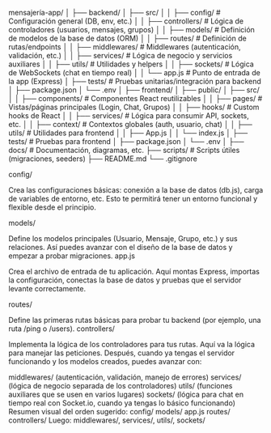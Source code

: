 mensajería-app/
│
├── backend/
│   ├── src/
│   │   ├── config/           # Configuración general (DB, env, etc.)
│   │   ├── controllers/      # Lógica de controladores (usuarios, mensajes, grupos)
│   │   ├── models/           # Definición de modelos de la base de datos (ORM)
│   │   ├── routes/           # Definición de rutas/endpoints
│   │   ├── middlewares/      # Middlewares (autenticación, validación, etc.)
│   │   ├── services/         # Lógica de negocio y servicios auxiliares
│   │   ├── utils/            # Utilidades y helpers
│   │   ├── sockets/          # Lógica de WebSockets (chat en tiempo real)
│   │   └── app.js            # Punto de entrada de la app (Express)
│   ├── tests/                # Pruebas unitarias/integración para backend
│   ├── package.json
│   └── .env
│
├── frontend/
│   ├── public/
│   ├── src/
│   │   ├── components/       # Componentes React reutilizables
│   │   ├── pages/            # Vistas/páginas principales (Login, Chat, Grupos)
│   │   ├── hooks/            # Custom hooks de React
│   │   ├── services/         # Lógica para consumir API, sockets, etc.
│   │   ├── context/          # Contextos globales (auth, usuario, chat)
│   │   ├── utils/            # Utilidades para frontend
│   │   ├── App.js
│   │   └── index.js
│   ├── tests/                # Pruebas para frontend
│   ├── package.json
│   └── .env
│
├── docs/                     # Documentación, diagramas, etc.
├── scripts/                  # Scripts útiles (migraciones, seeders)
├── README.md
└── .gitignore


config/

Crea las configuraciones básicas: conexión a la base de datos (db.js), carga de variables de entorno, etc.
Esto te permitirá tener un entorno funcional y flexible desde el principio.

models/

Define los modelos principales (Usuario, Mensaje, Grupo, etc.) y sus relaciones.
Así puedes avanzar con el diseño de la base de datos y empezar a probar migraciones.
app.js

Crea el archivo de entrada de tu aplicación.
Aquí montas Express, importas la configuración, conectas la base de datos y pruebas que el servidor levante correctamente.

routes/

Define las primeras rutas básicas para probar tu backend (por ejemplo, una ruta /ping o /users).
controllers/

Implementa la lógica de los controladores para tus rutas. Aquí va la lógica para manejar las peticiones.
Después, cuando ya tengas el servidor funcionando y los modelos creados, puedes avanzar con:

middlewares/ (autenticación, validación, manejo de errores)
services/ (lógica de negocio separada de los controladores)
utils/ (funciones auxiliares que se usen en varios lugares)
sockets/ (lógica para chat en tiempo real con Socket.io, cuando ya tengas lo básico funcionando)
Resumen visual del orden sugerido:
config/
models/
app.js
routes/
controllers/
Luego: middlewares/, services/, utils/, sockets/